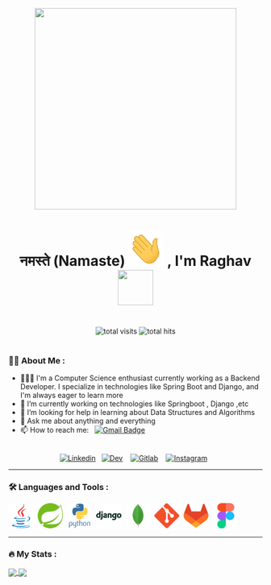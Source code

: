 <p align="Center" ><img src="https://octodex.github.com/images/daftpunktocat-thomas.gif" height="400px" width ="400px"></p>

<h1 align="Center">  नमस्ते (Namaste) <img src="https://raw.githubusercontent.com/ABSphreak/ABSphreak/master/gifs/Hi.gif" height ="70 px" width="70px"/> , I'm Raghav <img src="https://media.giphy.com/media/WUlplcMpOCEmTGBtBW/giphy.gif" height ="70px" width= "70px">  </h1>
<br>
<div align = "center" > <img src="https://komarev.com/ghpvc/?username=raghav-byte" alt="total visits" /> 
<img src="http://hits.dwyl.com/Raghav-byte/Raghav-byte.svg" alt="total hits" /> </div>
<br>

### 👨‍💻  About Me :
- 👨🏻‍💻 I'm a Computer Science enthusiast currently working as a Backend Developer. I specialize in technologies like Spring Boot and Django, and I'm always eager to learn more 
- 🌱 I’m currently working on technologies like Springboot , Django ,etc
- 🤔 I’m looking for help in learning about Data Structures and Algorithms
- 💬 Ask me about anything and everything 
- 📫 How to reach me: &nbsp;&nbsp;[![Gmail Badge](https://img.shields.io/badge/Gmail-D14836?style=for-the-badge&logo=gmail&logoColor=white&link=mailto:shuklaraghav321.com)](mailto:shuklaraghav321@gmail.com)

<br>
<div align="center">
<span><a href="https://www.linkedin.com/in/raghav-byte/" target="_blank"><img align="center" src="https://img.shields.io/badge/LinkedIn-0077B5?style=for-the-badge&logo=linkedin&logoColor=white" alt="Linkedin" /></a>&nbsp;&nbsp;
</span>
<span><a href="https://dev.to/raghavbyte" target="_blank" style="position:relative"><img align="center" src="https://img.shields.io/badge/dev.to-0A0A0A?style=for-the-badge&logo=devdotto&logoColor=white" alt="Dev" /></a> &nbsp;&nbsp;
</span>
<span><a href="https://git.letsmobility.com/raghav_shukla" target="_blank"><img align="center" src="https://img.shields.io/badge/GitLab-330F63?style=for-the-badge&logo=gitlab&logoColor=white" alt="Gitlab"  /></a> &nbsp;&nbsp;
</span>
<span><a href="https://instagram.com/raghav_shukl" target="_blank"><img align="center" src="https://img.shields.io/badge/Instagram-E4405F?style=for-the-badge&logo=instagram&logoColor=white" alt="Instagram" /></a>&nbsp;&nbsp;
</span>
</div>
<hr>

### 🛠️  Languages and Tools :
<div>
<img src="https://github.com/devicons/devicon/blob/master/icons/java/java-original.svg" title="Java" alt="Java" width="50" height="50"/>&nbsp;
<img src="https://github.com/devicons/devicon/blob/master/icons/spring/spring-original.svg" title="spring" alt="spring" width="50" height="50"/>&nbsp;
<img src="https://github.com/devicons/devicon/blob/master/icons/python/python-original-wordmark.svg" title="python" alt="mongodb" width="50" height="50"/>&nbsp;
<img src="https://github.com/devicons/devicon/blob/master/icons/django/django-plain-wordmark.svg" title="django" alt="mongodb" width="50" height="50"/>&nbsp;
<img src="https://github.com/devicons/devicon/blob/master/icons/mongodb/mongodb-original.svg" title="mongodb" alt="mongodb" width="50" height="50"/>&nbsp;
<img src="https://github.com/devicons/devicon/blob/master/icons/git/git-original.svg" title="git" alt="git" width="50" height="50"/>&nbsp;
<img src="https://github.com/devicons/devicon/blob/master/icons/gitlab/gitlab-original.svg" title="gitlab" alt="gitlab" width="50" height="50"/>&nbsp;
<img src="https://github.com/devicons/devicon/blob/master/icons/figma/figma-original.svg" title="figma" alt="canva" width="50" height="50"/>&nbsp;
</div>

<hr> 

### 🔥  My Stats :

<div>
  <a href="https://github-readme-stats.vercel.app/api?username=Raghav-byte&&include_all_commits=true&theme=dark&count_private=true&show_owner=true&show_icons=true&hide_rank=true&hide=contribs&rank_icon=github">
  <img height=200 align="center" src="https://github-readme-stats.vercel.app/api?username=Raghav-byte&&include_all_commits=true&theme=dark&count_private=true&show_owner=true&show_icons=true&hide_rank=true&hide=contribs&rank_icon=github">
</a>
<a href="https://github-readme-stats.vercel.app/api/top-langs/?username=Raghav-byte&layout=compact">
  <img height=200 align="center" src="https://github-readme-stats.vercel.app/api/top-langs?username=Raghav-byte&layout=compact&langs_count=6&card_width=320&theme=dark" />
</a>


</div>
<!--
https://shields.io/ for all the badges
-->
